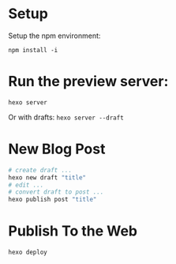 # Setup

Setup the npm environment:
```
npm install -i
```

# Run the preview server:
```
hexo server
```

Or with drafts: `hexo server --draft`


# New Blog Post

```bash
# create draft ...
hexo new draft "title"
# edit ...
# convert draft to post ...
hexo publish post "title"
```

# Publish To the Web

`hexo deploy`
